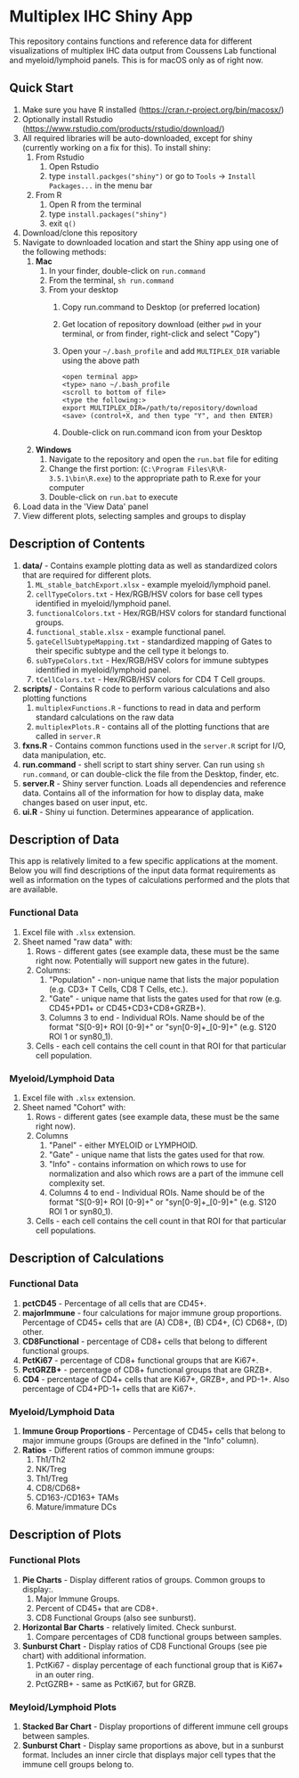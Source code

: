 # Multiplex IHC Shiny App

This repository contains functions and reference data for different visualizations of multiplex IHC data output 
from Coussens Lab functional and myeloid/lymphoid panels. This is for macOS only as of right now.

## Quick Start

1. Make sure you have R installed (https://cran.r-project.org/bin/macosx/) 
1. Optionally install Rstudio (https://www.rstudio.com/products/rstudio/download/)
1. All required libraries will be auto-downloaded, except for shiny (currently working on a fix for this). To install shiny:
	1. From Rstudio
		1. Open Rstudio
		2. type `install.packges("shiny")` or go to `Tools` -> `Install Packages...` in the menu bar
	1. From R
		1. Open R from the terminal
		2. type `install.packages("shiny")`
		3. exit `q()`
1. Download/clone this repository
1. Navigate to downloaded location and start the Shiny app using one of the following methods:
	1. **Mac**
		1. In your finder, double-click on `run.command`
		2. From the terminal, `sh run.command`
		3. From your desktop
			1. Copy run.command to Desktop (or preferred location)
			1. Get location of repository download (either `pwd` in your terminal, or from finder, right-click and select "Copy")
			1. Open your `~/.bash_profile` and add `MULTIPLEX_DIR` variable using the above path

				```
				<open terminal app>
				<type> nano ~/.bash_profile
				<scroll to bottom of file>
				<type the following:>
				export MULTIPLEX_DIR=/path/to/repository/download
				<save> (control+X, and then type "Y", and then ENTER)
				```
			1. Double-click on run.command icon from your Desktop
	1. **Windows**
		1. Navigate to the repository and open the `run.bat` file for editing
		1. Change the first portion: (`C:\Program Files\R\R-3.5.1\bin\R.exe`) to the appropriate path to R.exe for your computer
		1. Double-click on `run.bat` to execute
3. Load data in the 'View Data' panel
4. View different plots, selecting samples and groups to display

## Description of Contents

1. **data/** - Contains example plotting data as well as standardized colors that are required for different plots.
    1. `ML_stable_batchExport.xlsx` - example myeloid/lymphoid panel.
    2. `cellTypeColors.txt` - Hex/RGB/HSV colors for base cell types identified in myeloid/lymphoid panel.
    3. `functionalColors.txt` - Hex/RGB/HSV colors for standard functional groups.
    4. `functional_stable.xlsx` - example functional panel.
    5. `gateCellSubtypeMapping.txt` - standardized mapping of Gates to their specific subtype and the cell type it belongs to.
    6. `subTypeColors.txt` - Hex/RGB/HSV colors for immune subtypes identified in myeloid/lymphoid panel.
    7. `tCellColors.txt` - Hex/RGB/HSV colors for CD4 T Cell groups.
2. **scripts/** - Contains R code to perform various calculations and also plotting functions
    1. `multiplexFunctions.R` - functions to read in data and perform standard calculations on the raw data
    2. `multiplexPlots.R` - contains all of the plotting functions that are called in `server.R`
3. **fxns.R** - Contains common functions used in the `server.R` script for I/O, data manipulation, etc.
4. **run.command** - shell script to start shiny server. Can run using `sh run.command`, or can double-click the file from
the Desktop, finder, etc.
5. **server.R** - Shiny server function. Loads all dependencies and reference data. Contains all of the information for
how to display data, make changes based on user input, etc.
6. **ui.R** - Shiny ui function. Determines appearance of application.

## Description of Data

This app is relatively limited to a few specific applications at the moment. Below you will find descriptions of the
input data format requirements as well as information on the types of calculations performed and the plots that are available.  

### Functional Data

1. Excel file with `.xlsx` extension.
2. Sheet named "raw data" with:
    1. Rows - different gates (see example data, these must be the same right now. Potentially will support new gates in the future).
    2. Columns:
        1. "Population" - non-unique name that lists the major population (e.g. CD3+ T Cells, CD8 T Cells, etc.).
        2. "Gate" - unique name that lists the gates used for that row (e.g. CD45+PD1+ or CD45+CD3+CD8+GRZB+). 
        3. Columns 3 to end - Individual ROIs. Name should be of the format "S[0-9]+ ROI [0-9]+" or "syn[0-9]+_[0-9]+" (e.g. S120 ROI 1 or syn80_1).
    3. Cells - each cell contains the cell count in that ROI for that particular cell population.

### Myeloid/Lymphoid Data

1. Excel file with `.xlsx` extension.
2. Sheet named "Cohort" with:
    1. Rows - different gates (see example data, these must be the same right now).
    2. Columns
        1. "Panel" - either MYELOID or LYMPHOID.
        2. "Gate" - unique name that lists the gates used for that row.
        3. "Info" - contains information on which rows to use for normalization and also which rows are a part of the immune cell complexity set.
        4. Columns 4 to end - Individual ROIs. Name should be of the format "S[0-9]+ ROI [0-9]+" or "syn[0-9]+_[0-9]+" (e.g. S120 ROI 1 or syn80_1).
    3. Cells - each cell contains the cell count in that ROI for that particular cell populations.

## Description of Calculations

### Functional Data

1. **pctCD45** - Percentage of all cells that are CD45+.
2. **majorImmune** - four calculations for major immune group proportions. Percentage of CD45+ cells that are (A) CD8+, (B) CD4+, (C) CD68+, (D) other.
3. **CD8Functional** - percentage of CD8+ cells that belong to different functional groups.
4. **PctKi67** - percentage of CD8+ functional groups that are Ki67+.
5. **PctGRZB+** - percentage of CD8+ functional groups that are GRZB+.
6. **CD4** - percentage of CD4+ cells that are Ki67+, GRZB+, and PD-1+. Also percentage of CD4+PD-1+ cells that are Ki67+.

### Myeloid/Lymphoid Data

1. **Immune Group Proportions** - Percentage of CD45+ cells that belong to major immune groups (Groups are defined in the "Info" column).
2. **Ratios** - Different ratios of common immune groups:
    1. Th1/Th2
    2. NK/Treg
    3. Th1/Treg
    4. CD8/CD68+
    5. CD163-/CD163+ TAMs
    6. Mature/immature DCs
    
## Description of Plots

### Functional Plots

1. **Pie Charts** - Display different ratios of groups. Common groups to display:.
    1. Major Immune Groups.
    2. Percent of CD45+ that are CD8+.
    3. CD8 Functional Groups (also see sunburst).
2. **Horizontal Bar Charts** - relatively limited. Check sunburst.
    1. Compare percentages of CD8 functional groups between samples.
3. **Sunburst Chart** - Display ratios of CD8 Functional Groups (see pie chart) with additional information.
    1. PctKi67 - display percentage of each functional group that is Ki67+ in an outer ring.
    2. PctGZRB+ - same as PctKi67, but for GRZB.

### Meyloid/Lymphoid Plots

1. **Stacked Bar Chart** - Display proportions of different immune cell groups between samples.
2. **Sunburst Chart** - Display same proportions as above, but in a sunburst format. Includes an inner circle that displays
major cell types that the immune cell groups belong to.



